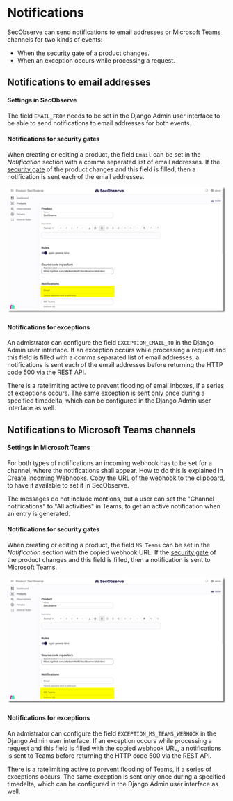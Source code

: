 # Notifications

SecObserve can send notifications to email addresses or Microsoft Teams channels for two kinds of events:

* When the [security gate](../usage/security_gates.md) of a product changes.
* When an exception occurs while processing a request.

##  Notifications to email addresses

#### Settings in SecObserve

The field `EMAIL_FROM` needs to be set in the Django Admin user interface to be able to send notifications to email addresses for both events. 

#### Notifications for security gates

When creating or editing a product, the field `Email` can be set in the *Notification* section with a comma separated list of email addresses. If the [security gate](../usage/security_gates.md) of the product changes and this field is filled, then a notification is sent each of the email addresses.

![Email notification](../assets/images/screenshot_email.png)

#### Notifications for exceptions

An admistrator can configure the field `EXCEPTION_EMAIL_TO` in the Django Admin user interface. If an exception occurs while processing a request and this field is filled with a comma separated list of email addresses, a notifications is sent each of the email addresses before returning the HTTP code 500 via the REST API.

There is a ratelimiting active to prevent flooding of email inboxes, if a series of exceptions occurs. The same exception is sent only once during a specified timedelta, which can be configured in the Django Admin user interface as well.

##  Notifications to Microsoft Teams channels

####  Settings in Microsoft Teams

For both types of notifications an incoming webhook has to be set for a channel, where the notifications shall appear. How to do this is explained in [Create Incoming Webhooks](https://learn.microsoft.com/en-us/microsoftteams/platform/webhooks-and-connectors/how-to/add-incoming-webhook). Copy the URL of the webhook to the clipboard, to have it available to set it in SecObserve.

The messages do not include mentions, but a user can set the "Channel notifications" to "All activities" in Teams, to get an active notification when an entry is generated. 

#### Notifications for security gates

When creating or editing a product, the field `MS Teams` can be set in the *Notification* section with the copied webhook URL. If the [security gate](../usage/security_gates.md) of the product changes and this field is filled, then a notification is sent to Microsoft Teams.

![MS Teams notification](../assets/images/screenshot_ms_teams.png)

#### Notifications for exceptions

An admistrator can configure the field `EXCEPTION_MS_TEAMS_WEBHOOK` in the Django Admin user interface. If an exception occurs while processing a request and this field is filled with the copied webhook URL, a notifications is sent to Teams before returning the HTTP code 500 via the REST API.

There is a ratelimiting active to prevent flooding of Teams, if a series of exceptions occurs. The same exception is sent only once during a specified timedelta, which can be configured in the Django Admin user interface as well.

